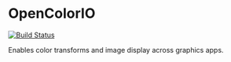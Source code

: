 # OpenColorIO


[![Build Status](https://travis-ci.org/UnitedRPMs/OpenColorIO.svg?branch=master)](https://travis-ci.org/UnitedRPMs/OpenColorIO) 


Enables color transforms and image display across graphics apps.



